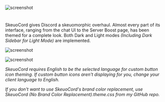 ![screenshot](https://raw.githubusercontent.com/Marda33/SkeuoCord/master/updates/Logo.png)
#
SkeuoCord gives Discord a skeuomorphic overhaul. Almost every part of its interface, ranging from the chat UI to the Server Boost page, has been themed for a complete look. Both Dark and Light modes *(Including Dark Sidebar for Light Mode)* are implemented. 

![screenshot](https://raw.githubusercontent.com/Marda33/SkeuoCord/master/Preview%20(Dark%20Mode).png)

![screenshot](https://raw.githubusercontent.com/Marda33/SkeuoCord/master/Preview%20(Light%20Mode).png)

*SkeuoCord requires English to be the selected language for custom button icon theming. If custom button icons aren't displaying for you, change your client language to English.*

*If you don't want to use SkeuoCord's brand color replacement, use SkeuoCord (No Brand Color Replacement).theme.css from my GitHub repo.*

